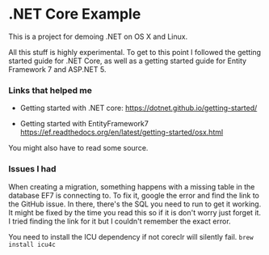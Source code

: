 .NET Core Example
=================

This is a project for demoing .NET on OS X and Linux.

All this stuff is highly experimental. To get to this point
I followed the getting started guide for .NET Core, as well
as a getting started guide for Entity Framework 7 and ASP.NET 5.

### Links that helped me
- Getting started with .NET core:
https://dotnet.github.io/getting-started/

- Getting started with EntityFramework7
https://ef.readthedocs.org/en/latest/getting-started/osx.html

You might also have to read some source.

### Issues I had
When creating a migration, something happens with a missing table in
the database EF7 is connecting to. To fix it, google the error and find
the link to the GitHub issue. In there, there's the SQL you need to run
to get it working. It might be fixed by the time you read this so if it
is don't worry just forget it. I tried finding the link for it but I couldn't
remember the exact error.

You need to install the ICU dependency if not coreclr will silently fail.
`brew install icu4c`
